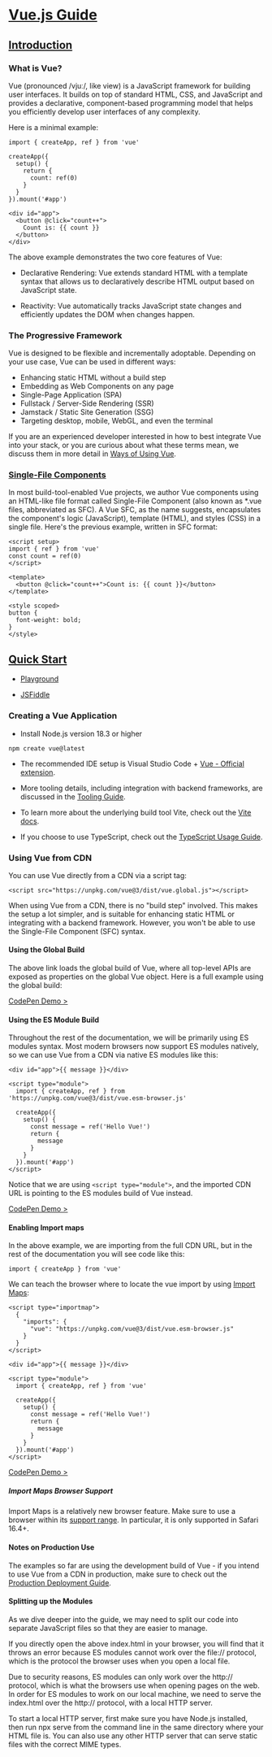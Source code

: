 # [Vue.js Guide](https://vuejs.org/guide/introduction.html)

## [Introduction](https://vuejs.org/guide/introduction.html)

### What is Vue?

Vue (pronounced /vjuː/, like view) is a JavaScript framework for building user interfaces. It builds on top of standard HTML, CSS, and JavaScript and provides a declarative, component-based programming model that helps you efficiently develop user interfaces of any complexity.

Here is a minimal example:

```
import { createApp, ref } from 'vue'

createApp({
  setup() {
    return {
      count: ref(0)
    }
  }
}).mount('#app')
```

```
<div id="app">
  <button @click="count++">
    Count is: {{ count }}
  </button>
</div>
```

The above example demonstrates the two core features of Vue:

-   Declarative Rendering: Vue extends standard HTML with a template syntax that allows us to declaratively describe HTML output based on JavaScript state.

-   Reactivity: Vue automatically tracks JavaScript state changes and efficiently updates the DOM when changes happen.

### The Progressive Framework

Vue is designed to be flexible and incrementally adoptable. Depending on your use case, Vue can be used in different ways:

-   Enhancing static HTML without a build step
-   Embedding as Web Components on any page
-   Single-Page Application (SPA)
-   Fullstack / Server-Side Rendering (SSR)
-   Jamstack / Static Site Generation (SSG)
-   Targeting desktop, mobile, WebGL, and even the terminal

If you are an experienced developer interested in how to best integrate Vue into your stack, or you are curious about what these terms mean, we discuss them in more detail in [Ways of Using Vue](https://vuejs.org/guide/extras/ways-of-using-vue.html).

### [Single-File Components](https://vuejs.org/guide/scaling-up/sfc.html)

In most build-tool-enabled Vue projects, we author Vue components using an HTML-like file format called Single-File Component (also known as \*.vue files, abbreviated as SFC). A Vue SFC, as the name suggests, encapsulates the component's logic (JavaScript), template (HTML), and styles (CSS) in a single file. Here's the previous example, written in SFC format:

```
<script setup>
import { ref } from 'vue'
const count = ref(0)
</script>

<template>
  <button @click="count++">Count is: {{ count }}</button>
</template>

<style scoped>
button {
  font-weight: bold;
}
</style>
```

## [Quick Start](https://vuejs.org/guide/quick-start.html)

-   [Playground](https://play.vuejs.org/)

*   [JSFiddle](https://jsfiddle.net/yyx990803/2ke1ab0z/)

### Creating a Vue Application

-   Install Node.js version 18.3 or higher

```
npm create vue@latest
```

-   The recommended IDE setup is Visual Studio Code + [Vue - Official extension](https://marketplace.visualstudio.com/items?itemName=Vue.volar).

-   More tooling details, including integration with backend frameworks, are discussed in the [Tooling Guide](https://vuejs.org/guide/scaling-up/tooling.html).
-   To learn more about the underlying build tool Vite, check out the [Vite docs](https://vite.dev/).
-   If you choose to use TypeScript, check out the [TypeScript Usage Guide](https://vuejs.org/guide/typescript/overview.html).

### Using Vue from CDN​

You can use Vue directly from a CDN via a script tag:

```
<script src="https://unpkg.com/vue@3/dist/vue.global.js"></script>
```

When using Vue from a CDN, there is no "build step" involved. This makes the setup a lot simpler, and is suitable for enhancing static HTML or integrating with a backend framework. However, you won't be able to use the Single-File Component (SFC) syntax.

#### Using the Global Build

The above link loads the global build of Vue, where all top-level APIs are exposed as properties on the global Vue object. Here is a full example using the global build:

[CodePen Demo >](https://codepen.io/vuejs-examples/pen/eYQpQEG)

#### Using the ES Module Build

Throughout the rest of the documentation, we will be primarily using ES modules syntax. Most modern browsers now support ES modules natively, so we can use Vue from a CDN via native ES modules like this:

```
<div id="app">{{ message }}</div>

<script type="module">
  import { createApp, ref } from 'https://unpkg.com/vue@3/dist/vue.esm-browser.js'

  createApp({
    setup() {
      const message = ref('Hello Vue!')
      return {
        message
      }
    }
  }).mount('#app')
</script>
```

Notice that we are using `<script type="module">`, and the imported CDN URL is pointing to the ES modules build of Vue instead.

[CodePen Demo >](https://codepen.io/vuejs-examples/pen/MWzazEv)

#### Enabling Import maps​

In the above example, we are importing from the full CDN URL, but in the rest of the documentation you will see code like this:

```
import { createApp } from 'vue'
```

We can teach the browser where to locate the vue import by using [Import Maps](https://caniuse.com/import-maps):

```
<script type="importmap">
  {
    "imports": {
      "vue": "https://unpkg.com/vue@3/dist/vue.esm-browser.js"
    }
  }
</script>

<div id="app">{{ message }}</div>

<script type="module">
  import { createApp, ref } from 'vue'

  createApp({
    setup() {
      const message = ref('Hello Vue!')
      return {
        message
      }
    }
  }).mount('#app')
</script>
```

[CodePen Demo >](https://codepen.io/vuejs-examples/pen/YzRyRYM)

##### Import Maps Browser Support

Import Maps is a relatively new browser feature. Make sure to use a browser within its [support range](https://caniuse.com/import-maps). In particular, it is only supported in Safari 16.4+.

#### Notes on Production Use

The examples so far are using the development build of Vue - if you intend to use Vue from a CDN in production, make sure to check out the [Production Deployment Guide](https://vuejs.org/guide/best-practices/production-deployment.html#without-build-tools).

#### Splitting up the Modules

As we dive deeper into the guide, we may need to split our code into separate JavaScript files so that they are easier to manage.

If you directly open the above index.html in your browser, you will find that it throws an error because ES modules cannot work over the file:// protocol, which is the protocol the browser uses when you open a local file.

Due to security reasons, ES modules can only work over the http:// protocol, which is what the browsers use when opening pages on the web. In order for ES modules to work on our local machine, we need to serve the index.html over the http:// protocol, with a local HTTP server.

To start a local HTTP server, first make sure you have Node.js installed, then run npx serve from the command line in the same directory where your HTML file is. You can also use any other HTTP server that can serve static files with the correct MIME types.
